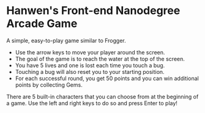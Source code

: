 # Hanwen's Front-end Nanodegree Arcade Game

A simple, easy-to-play game similar to Frogger.

* Use the arrow keys to move your player around the screen.
* The goal of the game is to reach the water at the top of the screen.
* You have 5 lives and one is lost each time you touch a bug.
* Touching a bug will also reset you to your starting position.
* For each successful round, you get 50 points and you can win additional points by collecting Gems.

There are 5 built-in characters that you can choose from at the beginning of a game. Use the left and right keys to do so and press Enter to play!

